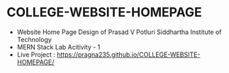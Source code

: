 # COLLEGE-WEBSITE-HOMEPAGE
* Website Home Page Design of Prasad V Potluri Siddhartha Institute of Technology
* MERN Stack Lab Acitivity - 1
* Live Project : https://pragna235.github.io/COLLEGE-WEBSITE-HOMEPAGE/


